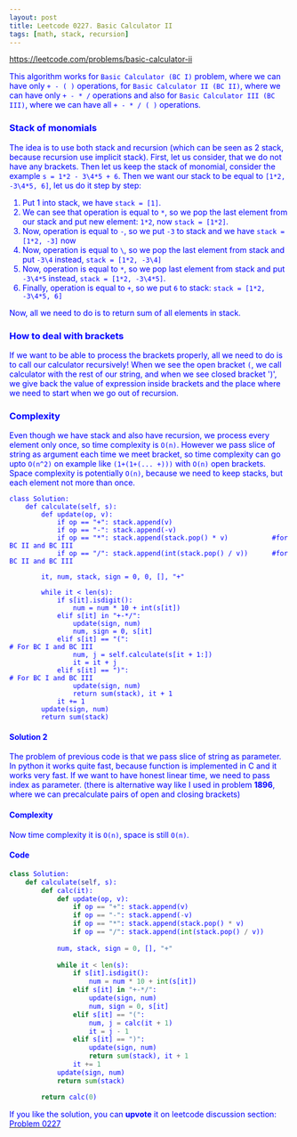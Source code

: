```yaml
---
layout: post
title: Leetcode 0227. Basic Calculator II
tags: [math, stack, recursion]
---
```


<a href="https://leetcode.com/problems/basic-calculator-ii"> <font color = blue>https://leetcode.com/problems/basic-calculator-ii

This algorithm works for `Basic Calculator (BC I)` problem, where we can have only `+ - ( )` operations, for `Basic Calculator II (BC II)`, where we can have only `+ - * /` operations and also for `Basic Calculator III (BC III)`, where we can have all `+ - * / ( )` operations.

### Stack of monomials
The idea is to use both stack and recursion (which can be seen as 2 stack, because recursion use implicit stack). First, let us consider, that we do not have any brackets. Then let us keep the stack of monomial, consider the example `s = 1*2 - 3\4*5 + 6`.  Then we want our stack to be equal to `[1*2, -3\4*5, 6]`, let us do it step by step:
1. Put 1 into stack, we have `stack = [1]`.
2. We can see that operation is equal to `*`, so we pop the last element from our stack and put new element: `1*2`, now `stack = [1*2]`.
3. Now, operation is equal to `-`, so we  put `-3` to stack and we have `stack = [1*2, -3]` now
4. Now, operation is equal to `\`, so we pop the last element from stack and put `-3\4` instead, `stack = [1*2, -3\4]`
5. Now, operation is equal to `*`, so we pop last element from stack and put `-3\4*5` instead, `stack = [1*2, -3\4*5]`.
6. Finally, operation is equal to `+`, so we put `6` to stack: `stack = [1*2, -3\4*5, 6]`

Now, all we need to do is to return sum of all elements in stack.

### How to deal with brackets
If we want to be able to process the brackets properly, all we need to do is to call our calculator recursively! When we see the open bracket `(`, we call calculator with the rest of our string, and when we see closed bracket ')', we give back the value of expression inside brackets and the place where we need to start when we go out of recursion.


### Complexity
Even though we have stack and also have recursion, we process every element only once, so time complexity is `O(n)`. However we pass slice of string as argument each time we meet bracket, so time complexity can go upto `O(n^2)` on example like `(1+(1+(... +)))` with `O(n)` open brackets. Space complexity is potentially `O(n)`, because we need to keep stacks, but each element not more than once.

``` 
class Solution:
    def calculate(self, s):
        def update(op, v):
            if op == "+": stack.append(v)
            if op == "-": stack.append(-v)
            if op == "*": stack.append(stack.pop() * v)           #for BC II and BC III
            if op == "/": stack.append(int(stack.pop() / v))      #for BC II and BC III
    
        it, num, stack, sign = 0, 0, [], "+"
        
        while it < len(s):
            if s[it].isdigit():
                num = num * 10 + int(s[it])
            elif s[it] in "+-*/":
                update(sign, num)
                num, sign = 0, s[it]
            elif s[it] == "(":                                        # For BC I and BC III
                num, j = self.calculate(s[it + 1:])
                it = it + j
            elif s[it] == ")":                                        # For BC I and BC III
                update(sign, num)
                return sum(stack), it + 1
            it += 1
        update(sign, num)
        return sum(stack)
```

#### Solution 2
The problem of previous code is that we pass slice of string as parameter. In python it works quite fast, because function is implemented in C and it works very fast. If we want to have honest linear time, we need to pass index as parameter. (there is alternative way like I used in problem **1896**, where we can precalculate pairs of open and closing brackets)

#### Complexity
Now time complexity it is `O(n)`, space is still `O(n)`.

#### Code
```python
class Solution:
    def calculate(self, s):    
        def calc(it):
            def update(op, v):
                if op == "+": stack.append(v)
                if op == "-": stack.append(-v)
                if op == "*": stack.append(stack.pop() * v)
                if op == "/": stack.append(int(stack.pop() / v))
        
            num, stack, sign = 0, [], "+"
            
            while it < len(s):
                if s[it].isdigit():
                    num = num * 10 + int(s[it])
                elif s[it] in "+-*/":
                    update(sign, num)
                    num, sign = 0, s[it]
                elif s[it] == "(":
                    num, j = calc(it + 1)
                    it = j - 1
                elif s[it] == ")":
                    update(sign, num)
                    return sum(stack), it + 1
                it += 1
            update(sign, num)
            return sum(stack)

        return calc(0)
```

If you like the solution, you can **upvote** it on leetcode discussion section:<a href="https://leetcode.com/problems/basic-calculator-ii/discuss/658480/python-basic-calculator-i-ii-iii-easy-solution-detailed-explanation"> <font color = blue>Problem 0227
